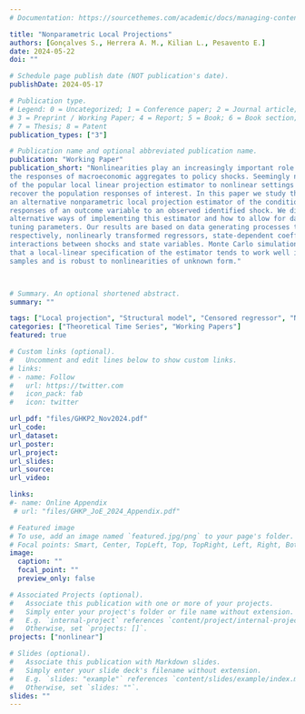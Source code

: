 ```yaml
---
# Documentation: https://sourcethemes.com/academic/docs/managing-content/

title: "Nonparametric Local Projections"
authors: [Gonçalves S., Herrera A. M., Kilian L., Pesavento E.]
date: 2024-05-22
doi: ""

# Schedule page publish date (NOT publication's date).
publishDate: 2024-05-17

# Publication type.
# Legend: 0 = Uncategorized; 1 = Conference paper; 2 = Journal article;
# 3 = Preprint / Working Paper; 4 = Report; 5 = Book; 6 = Book section;
# 7 = Thesis; 8 = Patent
publication_types: ["3"]

# Publication name and optional abbreviated publication name.
publication: "Working Paper"
publication_short: "Nonlinearities play an increasingly important role in applied work when studying
the responses of macroeconomic aggregates to policy shocks. Seemingly natural adaptations
of the popular local linear projection estimator to nonlinear settings may fail to
recover the population responses of interest. In this paper we study the properties of
an alternative nonparametric local projection estimator of the conditional and unconditional
responses of an outcome variable to an observed identified shock. We discuss
alternative ways of implementing this estimator and how to allow for data-dependent
tuning parameters. Our results are based on data generating processes that involve,
respectively, nonlinearly transformed regressors, state-dependent coefficients, and nonlinear
interactions between shocks and state variables. Monte Carlo simulations show
that a local-linear specification of the estimator tends to work well in reasonably large
samples and is robust to nonlinearities of unknown form."



# Summary. An optional shortened abstract.
summary: ""

tags: ["Local projection", "Structural model", "Censored regressor", "Nonlinear transformation", "Nonlinear responses", "Monte Carlo integration"]
categories: ["Theoretical Time Series", "Working Papers"]
featured: true

# Custom links (optional).
#   Uncomment and edit lines below to show custom links.
# links:
# - name: Follow
#   url: https://twitter.com
#   icon_pack: fab
#   icon: twitter

url_pdf: "files/GHKP2_Nov2024.pdf"
url_code: 
url_dataset:
url_poster:
url_project:
url_slides:
url_source:
url_video:

links: 
#- name: Online Appendix
 # url: "files/GHKP_JoE_2024_Appendix.pdf"

# Featured image
# To use, add an image named `featured.jpg/png` to your page's folder. 
# Focal points: Smart, Center, TopLeft, Top, TopRight, Left, Right, BottomLeft, Bottom, BottomRight.
image:
  caption: ""
  focal_point: ""
  preview_only: false

# Associated Projects (optional).
#   Associate this publication with one or more of your projects.
#   Simply enter your project's folder or file name without extension.
#   E.g. `internal-project` references `content/project/internal-project/index.md`.
#   Otherwise, set `projects: []`.
projects: ["nonlinear"]

# Slides (optional).
#   Associate this publication with Markdown slides.
#   Simply enter your slide deck's filename without extension.
#   E.g. `slides: "example"` references `content/slides/example/index.md`.
#   Otherwise, set `slides: ""`.
slides: ""
---
```




